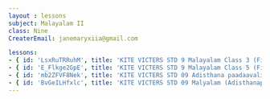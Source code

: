 ```yaml
--- 
layout : lessons 
subject: Malayalam II
class: Nine
CreaterEmail: janemaryxiia@gmail.com

lessons: 
- { id: 'LsxRuTRRuhM', title: 'KITE VICTERS STD 9 Malayalam Class 3 (First Bell-ഫസ്റ്റ് ബെല്‍)' }
- { id: 'E_Flkge2GpE', title: 'KITE VICTERS STD 9 Malayalam Class 5 (First Bell-ഫസ്റ്റ് ബെല്‍)9th Malayalam Epi 5' }
- { id: 'mb2ZFVF8Nek', title: 'KITE VICTERS STD 09 Adisthana paadaavali class 12 (First Bell-ഫസ്റ്റ് ബെല്‍)' }
- { id: 'BvGeILHfxlc', title: 'KITE VICTERS STD 09 Malyalam (Adisthanapaadam) Class 04 (First Bell-ഫസ്റ്റ് ബെല്‍)' }
---
```


